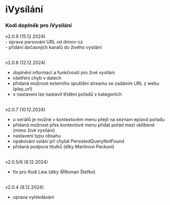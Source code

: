 <h1>iVysílání</h1>
<p>
<h3>Kodi doplněk pro iVysílání</h3>
<p>
v2.0.9 (15.12.2024)<br>
- úprava parsování URL od dimov-cz<br>
- přidání dočasných kanálů do živého vysílání<br><br>

v2.0.8 (12.12.2024)<br>
- doplnění informací a funkčností pro živé vysílání<br>
- ošetření chyb v datech<br>
- přidaná možnost externího spuštění streamu se zadáním URL z webu (play_url)<br>
- v nastavení lze nastavit třídění pořadů v kategoriích<br><br>

v2.0.7 (10.12.2024)<br>
- u seriálů je možné v kontextovém menu přejít na seznam epizod pořadu<br>
- přidaná možnost přes kontextové menu přidat pořad mezi oblíbené (mimo živé vysílání)<br>
- nastavení typu obsahu<br>
- opakování volání při chybě PersistedQueryNotFound<br>
- přidaná podpora titulků (díky Martinovi Peckovi)<br><br>

v2.0.5/6 (8.12.2024)<br>
- fix pro Kodi Leia (díky @Roman Štefko)<br><br>

v2.0.4 (8.12.2024)<br>
- oprava vyhledávání<br><br>
</p>
